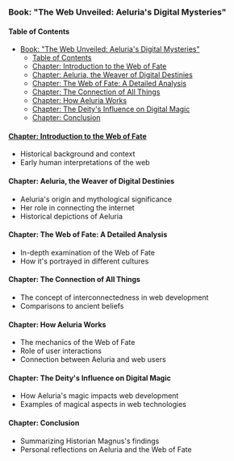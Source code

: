 ### Book: "The Web Unveiled: Aeluria's Digital Mysteries"

#### Table of Contents
- [Book: "The Web Unveiled: Aeluria's Digital Mysteries"](#book-the-web-unveiled-aelurias-digital-mysteries)
  - [Table of Contents](#table-of-contents)
  - [Chapter: Introduction to the Web of Fate](#chapter-introduction-to-the-web-of-fate)
  - [Chapter: Aeluria, the Weaver of Digital Destinies](#chapter-aeluria-the-weaver-of-digital-destinies)
  - [Chapter: The Web of Fate: A Detailed Analysis](#chapter-the-web-of-fate-a-detailed-analysis)
  - [Chapter: The Connection of All Things](#chapter-the-connection-of-all-things)
  - [Chapter: How Aeluria Works](#chapter-how-aeluria-works)
  - [Chapter: The Deity's Influence on Digital Magic](#chapter-the-deitys-influence-on-digital-magic)
  - [Chapter: Conclusion](#chapter-conclusion)

#### [Chapter: Introduction to the Web of Fate](/lore/magnus/intro-to-the-web-of-fate)
- Historical background and context
- Early human interpretations of the web

#### Chapter: Aeluria, the Weaver of Digital Destinies
- Aeluria's origin and mythological significance
- Her role in connecting the internet
- Historical depictions of Aeluria

#### Chapter: The Web of Fate: A Detailed Analysis
- In-depth examination of the Web of Fate
- How it's portrayed in different cultures

#### Chapter: The Connection of All Things
- The concept of interconnectedness in web development
- Comparisons to ancient beliefs

#### Chapter: How Aeluria Works
- The mechanics of the Web of Fate
- Role of user interactions
- Connection between Aeluria and web users

#### Chapter: The Deity's Influence on Digital Magic
- How Aeluria's magic impacts web development
- Examples of magical aspects in web technologies

#### Chapter: Conclusion
- Summarizing Historian Magnus's findings
- Personal reflections on Aeluria and the Web of Fate